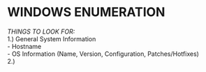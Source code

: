 # WINDOWS ENUMERATION
*THINGS TO LOOK FOR:* \
1.) General System Information \
	- Hostname \
	- OS Information (Name, Version, Configuration, Patches/Hotfixes) \
2.) 
